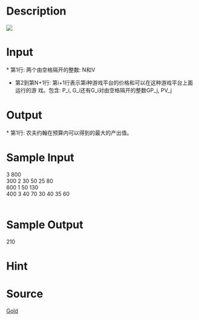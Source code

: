 
# Description

<div class="content"><img border="0" src="/source/bzoj/1775/img/aHR0cHM6Ly9seWRzeS5jb20vSnVkZ2VPbmxpbmUvaW1hZ2VzLzE3NzUuanBn.jpg"/></div>

# Input

<div class="content">* 第1行: 两个由空格隔开的整数: N和V

* 第2到第N+1行: 第i+1行表示第i种游戏平台的价格和可以在这种游戏平台上面运行的游
	戏。包含: P_i, G_i还有G_i对由空格隔开的整数GP_j, PV_j

</div>

# Output

<div class="content">* 第1行: 农夫约翰在预算内可以得到的最大的产出值。
</div>

# Sample Input

<div class="content"><span class="sampledata">3 800<br/>
300 2 30 50 25 80<br/>
600 1 50 130<br/>
400 3 40 70 30 40 35 60<br/>
<br/>
</span></div>

# Sample Output

<div class="content"><span class="sampledata">210<br/>
</span></div>

# Hint

<div class="content"><p></p></div>

# Source

<div class="content"><p><a href="problemset.php?search=Gold">Gold</a></p></div>


